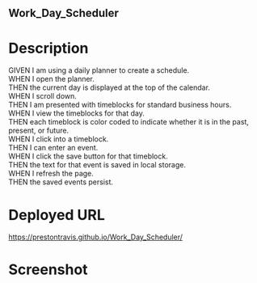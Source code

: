 ## Work_Day_Scheduler

# Description  

GIVEN I am using a daily planner to create a schedule.   
WHEN I open the planner.  
THEN the current day is displayed at the top of the calendar.  
WHEN I scroll down.  
THEN I am presented with timeblocks for standard business hours.  
WHEN I view the timeblocks for that day.  
THEN each timeblock is color coded to indicate whether it is in the past, present, or future.  
WHEN I click into a timeblock.  
THEN I can enter an event.  
WHEN I click the save button for that timeblock.  
THEN the text for that event is saved in local storage.  
WHEN I refresh the page.  
THEN the saved events persist.  

# Deployed URL

https://prestontravis.github.io/Work_Day_Scheduler/  

# Screenshot
